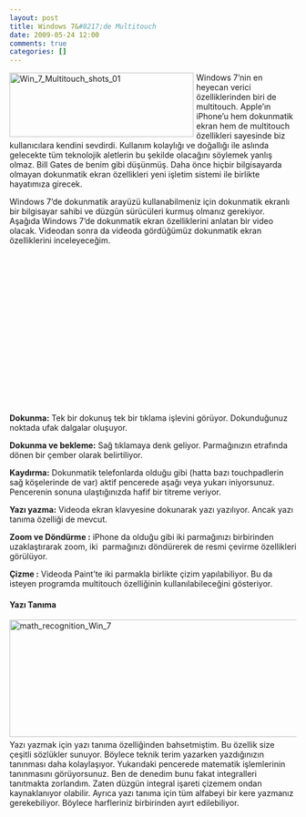 ```yaml
---
layout: post
title: Windows 7&#8217;de Multitouch
date: 2009-05-24 12:00
comments: true
categories: []
---
```

<p><img style="border-right-width: 0px; margin: 0px 5px 5px 0px; display: inline; border-top-width: 0px; border-bottom-width: 0px; border-left-width: 0px" title="Win_7_Multitouch_shots_01" border="0" alt="Win_7_Multitouch_shots_01" align="left" src="http://onurbaykal.com.tr/wp-content/uploads/2009/05/win-7-multitouch-shots-01.jpg" width="323" height="113" /> Windows 7’nin en heyecan verici özelliklerinden biri de multitouch. Apple’ın iPhone’u hem dokunmatik ekran hem de multitouch özellikleri sayesinde biz kullanıcılara kendini sevdirdi. Kullanım kolaylığı ve doğallığı ile aslında gelecekte tüm teknolojik aletlerin bu şekilde olacağını söylemek yanlış olmaz. Bill Gates de benim gibi düşünmüş. Daha önce hiçbir bilgisayarda olmayan dokunmatik ekran özellikleri yeni işletim sistemi ile birlikte hayatımıza girecek.</p> <!--more-->  <p>Windows 7’de dokunmatik arayüzü kullanabilmeniz için dokunmatik ekranlı bir bilgisayar sahibi ve düzgün sürücüleri kurmuş olmanız gerekiyor. Aşağıda Windows 7’de dokunmatik ekran özelliklerini anlatan bir video olacak. Videodan sonra da videoda gördüğümüz dokunmatik ekran özelliklerini inceleyeceğim.</p> <center><object width="400" height="267"><param name="allowfullscreen" value="true" /><param name="allowscriptaccess" value="always" /><param name="movie" value="http://vimeo.com/moogaloop.swf?clip_id=3049122&amp;server=vimeo.com&amp;show_title=1&amp;show_byline=1&amp;show_portrait=0&amp;color=&amp;fullscreen=1" /><embed src="http://vimeo.com/moogaloop.swf?clip_id=3049122&amp;server=vimeo.com&amp;show_title=1&amp;show_byline=1&amp;show_portrait=0&amp;color=&amp;fullscreen=1" type="application/x-shockwave-flash" allowfullscreen="true" allowscriptaccess="always" width="400" height="267"></embed></object></center>  <p><strong>Dokunma:</strong> Tek bir dokunuş tek bir tıklama işlevini görüyor. Dokunduğunuz noktada ufak dalgalar oluşuyor.</p>  <p><strong>Dokunma ve bekleme:</strong> Sağ tıklamaya denk geliyor. Parmağınızın etrafında dönen bir çember olarak belirtiliyor.</p>  <p><strong>Kaydırma:</strong> Dokunmatik telefonlarda olduğu gibi (hatta bazı touchpadlerin sağ köşelerinde de var) aktif pencerede aşağı veya yukarı iniyorsunuz. Pencerenin sonuna ulaştığınızda hafif bir titreme veriyor.</p>  <p><strong>Yazı yazma:</strong> Videoda ekran klavyesine dokunarak yazı yazılıyor. Ancak yazı tanıma özelliği de mevcut.</p>  <p><strong>Zoom ve Döndürme :</strong> iPhone da olduğu gibi iki parmağınızı birbirinden uzaklaştırarak zoom, iki&#160; parmağınızı döndürerek de resmi çevirme özellikleri görülüyor.</p>  <p><strong>Çizme :</strong> Videoda Paint’te iki parmakla birlikte çizim yapılabiliyor. Bu da isteyen programda multitouch özelliğinin kullanılabileceğini gösteriyor.</p>  <h4>Yazı Tanıma</h4>  <p><img style="border-bottom: 0px; border-left: 0px; margin: 0px auto 5px; display: block; float: none; border-top: 0px; border-right: 0px" title="math_recognition_Win_7" border="0" alt="math_recognition_Win_7" src="http://onurbaykal.com.tr/wp-content/uploads/2009/05/math-recognition-win-7.jpg" width="600" height="206" /> Yazı yazmak için yazı tanıma özelliğinden bahsetmiştim. Bu özellik size çeşitli sözlükler sunuyor. Böylece teknik terim yazarken yazdığınızın tanınması daha kolaylaşıyor. Yukarıdaki pencerede matematik işlemlerinin tanınmasını görüyorsunuz. Ben de denedim bunu fakat integralleri tanıtmakta zorlandım. Zaten düzgün integral işareti çizemem ondan kaynaklanıyor olabilir. Ayrıca yazı tanıma için tüm alfabeyi bir kere yazmanız gerekebiliyor. Böylece harfleriniz birbirinden ayırt edilebiliyor. </p>
